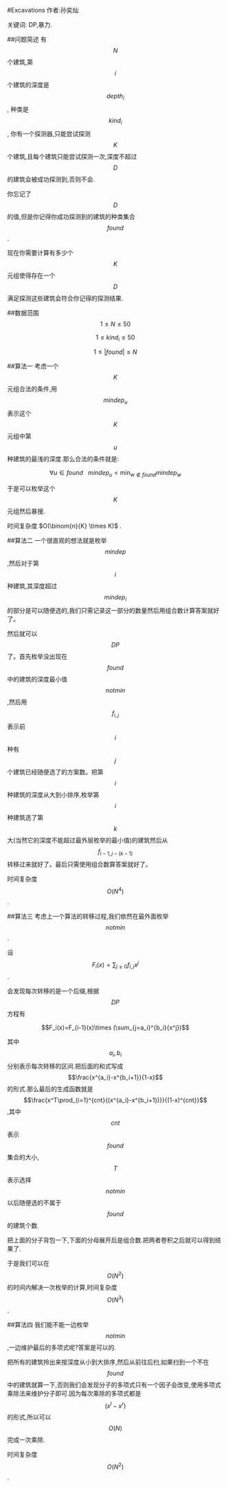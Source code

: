 #Excavations
作者:孙奕灿

关键词: DP,暴力.

##问题简述
  有 $$N$$ 个建筑,第 $$i$$ 个建筑的深度是 $$depth_i$$ , 种类是 $$kind_i$$ , 你有一个探测器,只能尝试探测 $$K$$ 个建筑,且每个建筑只能尝试探测一次,深度不超过 $$D$$ 的建筑会被成功探测到,否则不会.

  你忘记了 $$D$$ 的值,但是你记得你成功探测到的建筑的种类集合 $$found$$.
  
  现在你需要计算有多少个 $$K$$ 元组使得存在一个 $$D$$ 满足探测这些建筑会符合你记得的探测结果.
  
##数据范围
 $$1 \leq N \leq 50$$
 
 $$1 \leq kind_i \leq 50$$
 
 $$1\leq |found| \leq N$$
 
##算法一
考虑一个 $$K$$ 元组合法的条件,用 $$mindep_u$$ 表示这个 $$K$$ 元组中第 $$u$$ 种建筑的最浅的深度.那么合法的条件就是:

$$\forall{u\in found}~~~{mindep_u} < \min_{w\notin found}{mindep_w}$$

于是可以枚举这个 $$K$$ 元组然后暴搜.

时间复杂度 $O(\binom{n}{K} \times K)$ .

##算法二
一个很直观的想法就是枚举 $$mindep$$ ,然后对于第 $$i$$ 种建筑,其深度超过 $$mindep_i$$ 的部分是可以随便选的,我们只需记录这一部分的数量然后用组合数计算答案就好了。

然后就可以 $$DP$$ 了。首先枚举没出现在 $$found$$ 中的建筑的深度最小值$$notmin$$,然后用 $$f_{i,j}$$ 表示前 $$i$$ 种有 $$j$$ 个建筑已经随便选了的方案数。把第$$i$$种建筑的深度从大到小排序,枚举第 $$i$$ 种建筑选了第 $$k$$ 大(当然它的深度不能超过最外层枚举的最小值)的建筑然后从 $$f_{i-1,j-(k-1)}$$ 转移过来就好了。最后只需使用组合数算答案就好了。

时间复杂度 $$O(N^4)$$. 

##算法三
考虑上一个算法的转移过程,我们依然在最外面枚举$$notmin$$.

设$$F_i(x) = \sum_{j\ge0}{f_{i,j}x^j}$$.

会发现每次转移的是一个后缀,根据$$DP$$方程有

$$F_i(x)=F_{i-1}(x)\times (\sum_{j=a_i}^{b_i}{x^j})$$

其中$$a_i,b_i$$分别表示每次转移的区间.把后面的和式写成$$\frac{x^{a_i}-x^{b_i+1}}{1-x}$$的形式.那么最后的生成函数就是$$\frac{x^T\prod_{i=1}^{cnt}{(x^{a_i}-x^{b_i+1})}}{(1-x)^{cnt}}$$,其中$$cnt$$表示$$found$$集合的大小,$$T$$表示选择
$$notmin$$以后随便选的不属于$$found$$的建筑个数.

把上面的分子背包一下,下面的分母展开后是组合数.把两者卷积之后就可以得到结果了.

于是我们可以在$$O(N^2)$$的时间内解决一次枚举的计算,时间复杂度$$O(N^3)$$.

##算法四
我们能不能一边枚举$$notmin$$,一边维护最后的多项式呢?答案是可以的.

把所有的建筑拎出来按深度从小到大排序,然后从前往后扫,如果扫到一个不在$$found$$中的建筑就算一下,否则我们会发现分子的多项式只有一个因子会改变,使用多项式乘除法来维护分子即可.因为每次乘除的多项式都是$$(x^l-x^r)$$的形式,所以可以$$O(N)$$完成一次乘除.

时间复杂度$$O(N^2)$$.

